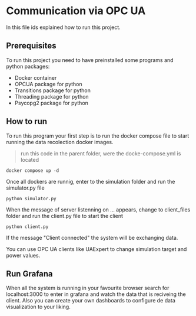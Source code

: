 # Communication via OPC UA
In this file ids explained how to run this project.

## Prerequisites
To run this project you need to have preinstalled some programs and python packages:
* Docker container
* OPCUA package for python
* Transitions package for python
* Threading package for python
* Psycopg2 package for python

## How to run
To run this program your first step is to run the docker compose file to start running the data recolection docker images.
>run this code in the parent folder, were the docke-compose.yml is located
```
docker compose up -d
```
Once all dockers are runnig, enter to the simulation folder and run the simulator.py file
```
python simulator.py
```
When the message of server listenning on ... appears, change to client_files folder and run the client.py file to start the client
```
python client.py
```
If the message "Client connected" the system will be exchanging data.

You can use OPC UA clients like UAExpert to change simulation target and power values.

## Run Grafana
When all the system is running in your favourite browser search for localhost:3000 to enter in grafana and watch the data that is reciveing the client. Also you can create your own dashboards to configure de data visualization to your liking.
